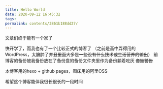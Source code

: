 ```yaml
---
title: Hello World
date: 2020-09-12 16:45:32
tags:
permalink: contents/3861b188dd27/
---
```


文章们终于能有一个家了

<!-- more -->

快开学了，而我也有了一个比较正式的博客了
（之前是高中弄得用的WordPress，太臃肿了~~并且里面大多是一些没有什么技术或生活营养的输出~~）
前博客的备份被我备份放在了备份盘的备份文件夹里作为备份躺着吃灰 ~~套娃警告~~

本博客用的hexo + github pages，图床用的阿里OSS

希望这个博客能伴我很长很长的一段时间